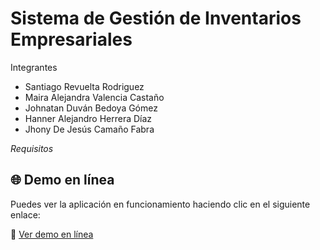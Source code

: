 # Sistema de Gestión de Inventarios Empresariales

Integrantes

- Santiago Revuelta Rodriguez
- Maira Alejandra Valencia Castaño
- Johnatan Duván Bedoya Gómez
- Hanner Alejandro Herrera Díaz
- Jhony De Jesús Camaño Fabra

*Requisitos*
## 🌐 Demo en línea


Puedes ver la aplicación en funcionamiento haciendo clic en el siguiente enlace:

🔗 [Ver demo en línea](https://tendenciastda2025.fly.dev/)
